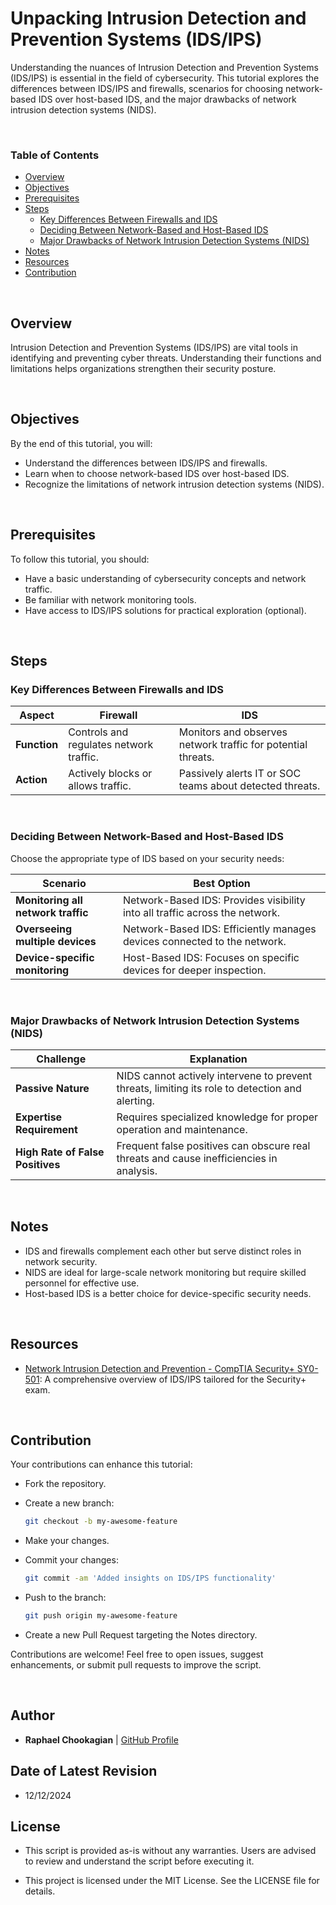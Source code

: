# Unpacking Intrusion Detection and Prevention Systems (IDS/IPS)

Understanding the nuances of Intrusion Detection and Prevention Systems (IDS/IPS) is essential in the field of cybersecurity. This tutorial explores the differences between IDS/IPS and firewalls, scenarios for choosing network-based IDS over host-based IDS, and the major drawbacks of network intrusion detection systems (NIDS).

<br>

### **Table of Contents**

- [Overview](#overview)
- [Objectives](#objectives)
- [Prerequisites](#prerequisites)
- [Steps](#steps)
  - [Key Differences Between Firewalls and IDS](#key-differences-between-firewalls-and-ids)
  - [Deciding Between Network-Based and Host-Based IDS](#deciding-between-network-based-and-host-based-ids)
  - [Major Drawbacks of Network Intrusion Detection Systems (NIDS)](#major-drawbacks-of-network-intrusion-detection-systems-nids)
- [Notes](#notes)
- [Resources](#resources)
- [Contribution](#contribution)

<br>

## **Overview**

Intrusion Detection and Prevention Systems (IDS/IPS) are vital tools in identifying and preventing cyber threats. Understanding their functions and limitations helps organizations strengthen their security posture.

<br>

## **Objectives**

By the end of this tutorial, you will:

- Understand the differences between IDS/IPS and firewalls.
- Learn when to choose network-based IDS over host-based IDS.
- Recognize the limitations of network intrusion detection systems (NIDS).

<br>

## **Prerequisites**

To follow this tutorial, you should:

- Have a basic understanding of cybersecurity concepts and network traffic.
- Be familiar with network monitoring tools.
- Have access to IDS/IPS solutions for practical exploration (optional).

<br>

## **Steps**

### **Key Differences Between Firewalls and IDS**

| Aspect                     | Firewall                                   | IDS                                                                 |
|----------------------------|-------------------------------------------|--------------------------------------------------------------------|
| **Function**               | Controls and regulates network traffic.  | Monitors and observes network traffic for potential threats.       |
| **Action**                 | Actively blocks or allows traffic.       | Passively alerts IT or SOC teams about detected threats.           |

<br>

### **Deciding Between Network-Based and Host-Based IDS**

Choose the appropriate type of IDS based on your security needs:

| Scenario                         | Best Option                                                                                     |
|----------------------------------|-------------------------------------------------------------------------------------------------|
| **Monitoring all network traffic** | Network-Based IDS: Provides visibility into all traffic across the network.                    |
| **Overseeing multiple devices**   | Network-Based IDS: Efficiently manages devices connected to the network.                       |
| **Device-specific monitoring**    | Host-Based IDS: Focuses on specific devices for deeper inspection.                             |

<br>

### **Major Drawbacks of Network Intrusion Detection Systems (NIDS)**

| Challenge                      | Explanation                                                                                     |
|--------------------------------|-------------------------------------------------------------------------------------------------|
| **Passive Nature**             | NIDS cannot actively intervene to prevent threats, limiting its role to detection and alerting.|
| **Expertise Requirement**      | Requires specialized knowledge for proper operation and maintenance.                           |
| **High Rate of False Positives**| Frequent false positives can obscure real threats and cause inefficiencies in analysis.         |

<br>

## **Notes**

- IDS and firewalls complement each other but serve distinct roles in network security.
- NIDS are ideal for large-scale network monitoring but require skilled personnel for effective use.
- Host-based IDS is a better choice for device-specific security needs.

<br>

## **Resources**

- [Network Intrusion Detection and Prevention - CompTIA Security+ SY0-501](https://www.youtube.com/watch?v=hEgWPWIuq_s&ab_channel=ProfessorMesser): A comprehensive overview of IDS/IPS tailored for the Security+ exam.

<br>

## **Contribution**

Your contributions can enhance this tutorial:

- Fork the repository.
- Create a new branch:

  ```bash
  git checkout -b my-awesome-feature
  ```

- Make your changes.
- Commit your changes:

  ```bash
  git commit -am 'Added insights on IDS/IPS functionality'
  ```

- Push to the branch:

  ```bash
  git push origin my-awesome-feature
  ```

- Create a new Pull Request targeting the Notes directory.

Contributions are welcome! Feel free to open issues, suggest enhancements, or submit pull requests to improve the script.

<br>

## **Author**

- **Raphael Chookagian** | [GitHub Profile](https://github.com/cesar-group)

## **Date of Latest Revision**

- 12/12/2024

## **License**

- This script is provided as-is without any warranties. Users are advised to review and understand the script before executing it.

- This project is licensed under the MIT License. See the LICENSE file for details.

